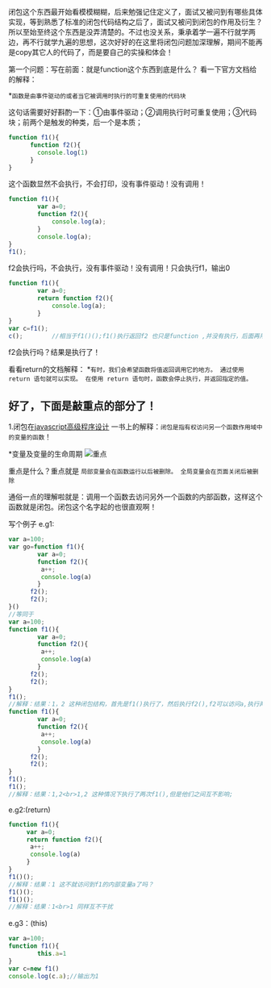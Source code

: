 闭包这个东西最开始看模模糊糊，后来勉强记住定义了，面试又被问到有哪些具体实现，等到熟悉了标准的闭包代码结构之后了，面试又被问到闭包的作用及衍生？所以至始至终这个东西是没弄清楚的。不过也没关系，秉承着学一遍不行就学两边，再不行就学九遍的思想，这次好好的在这里将闭包问题加深理解，期间不能再是copy其它人的代码了，而是要自己的实操和体会！

第一个问题：写在前面：就是function这个东西到底是什么？
看一下官方文档给的解释：

*`函数是由事件驱动的或者当它被调用时执行的可重复使用的代码块`

这句话需要好好斟酌一下：①由事件驱动；②调用执行时可重复使用；③代码块；前两个是触发的种类，后一个是本质；

```javascript
function f1(){
      function f2(){
        console.log(1)
      }
}
``` 
这个函数显然不会执行，不会打印，没有事件驱动！没有调用！

```javascript
function f1(){
        var a=0;
        function f2(){
            console.log(a);
        }
        console.log(a);
}
f1();
```
f2会执行吗，不会执行，没有事件驱动！没有调用！只会执行f1，输出0

```javascript
function f1(){
        var a=0;
        return function f2(){
            console.log(a);
        }
}
var c=f1();
c();        //相当于f1()();f1()执行返回f2 也只是function ,并没有执行，后面再用()执行才会输出a
```
f2会执行吗？结果是执行了！

看看return的文档解释：
*`有时，我们会希望函数将值返回调用它的地方。
通过使用 return 语句就可以实现。
在使用 return 语句时，函数会停止执行，并返回指定的值。`

好了，下面是敲重点的部分了！
---

1.闭包在[javascript高级程序设计](https://baike.baidu.com/item/JavaScript高级程序设计/10576650?fr=aladdin) 一书上的解释：`闭包是指有权访问另一个函数作用域中的变量的函数`！

*变量及变量的生命周期
![重点](https://github.com/TUARAN/PIC/blob/master/js/varx.png)

重点是什么？重点就是
`局部变量会在函数运行以后被删除。
全局变量会在页面关闭后被删除`

通俗一点的理解啦就是：调用一个函数去访问另外一个函数的内部函数，这样这个函数就是闭包。闭包这个名字起的也很直观啊！

写个例子
e.g1:
```javascript
var a=100;
var go=function f1(){
        var a=0;
        function f2(){
         a++;
         console.log(a)
        }
      f2();
      f2();
}()
//等同于
var a=100;
function f1(){
        var a=0;
        function f2(){
         a++;
         console.log(a)
        }
      f2();
      f2();
}
f1();
//解释：结果：1，2 这种闭包结构，首先是f1()执行了，然后执行f2(),f2可以访问a,执行两遍f2(),但是不会被重复var a=0,这一点是为什么？
function f1(){
        var a=0;
        function f2(){
         a++;
         console.log(a)
        }
      f2();
      f2();
}
f1();
f1();
//解释：结果：1,2<br>1,2 这种情况下执行了两次f1(),但是他们之间互不影响;
```
e.g2:(return)
```javascript
function f1(){
     var a=0;
     return function f2(){
      a++;
      console.log(a)
     }
}
f1()();
//解释：结果：1 这不就访问到f1的内部变量a了吗？
f1()();
f1()();
//解释：结果：1<br>1 同样互不干扰
```

e.g3：(this)
```javascript
var a=100;
function f1(){
        this.a=1
}
var c=new f1()
console.log(c.a);//输出为1
```




